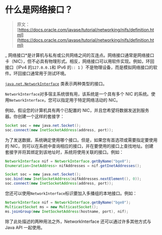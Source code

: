 # 什么是网络接口？

> 原文： [https://docs.oracle.com/javase/tutorial/networking/nifs/definition.html](https://docs.oracle.com/javase/tutorial/networking/nifs/definition.html)

_ 网络接口*是计算机与私有或公共网络之间的互连点。网络接口通常是网络接口卡（NIC），但不必具有物理形式。相反，网络接口可以用软件实现。例如，环回接口（IPv4 的`127.0.0.1`和 IPv6 的`:: 1` ）不是物理设备，而是模拟网络接口的软件。环回接口通常用于测试环境。

[`java.net.NetworkInterface`](https://docs.oracle.com/javase/8/docs/api/java/net/NetworkInterface.html) 类表示两种类型的接口。

`NetworkInterface`对多宿主系统很有用，该系统是一个具有多个 NIC 的系统。使用`NetworkInterface`，您可以指定用于特定网络活动的 NIC。

例如，假设您的计算机具有两个已配置的 NIC，并且您希望将数据发送到服务器。你创建一个这样的套接字：

```java
Socket soc = new java.net.Socket();
soc.connect(new InetSocketAddress(address, port));

```

为了发送数据，系统确定使用哪个接口。但是，如果您有首选项或需要指定要使用的 NIC，则可以在系统中查询相应的接口，并在要使用的接口上查找地址。创建套接字并将其绑定到该地址时，系统将使用关联的接口。例如：

```java
NetworkInterface nif = NetworkInterface.getByName("bge0");
Enumeration<InetAddress> nifAddresses = nif.getInetAddresses();

Socket soc = new java.net.Socket();
soc.bind(new InetSocketAddress(nifAddresses.nextElement(), 0));
soc.connect(new InetSocketAddress(address, port));

```

您还可以使用`NetworkInterface`标识要加入多播组的本地接口。例如：

```java
NetworkInterface nif = NetworkInterface.getByName("bge0");
MulticastSocket ms = new MulticastSocket();
ms.joinGroup(new InetSocketAddress(hostname, port), nif);

```

除了此处描述的两种用法之外，NetworkInterface 还可以通过许多其他方式与 Java API 一起使用。